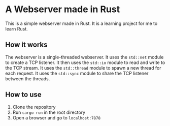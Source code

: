 # A Webserver made in Rust

This is a simple webserver made in Rust. It is a learning project for me to learn Rust.

## How it works

The webserver is a single-threaded webserver. It uses the `std::net` module to create a TCP listener. It then uses the `std::io` module to read and write to the TCP stream. It uses the `std::thread` module to spawn a new thread for each request. It uses the `std::sync` module to share the TCP listener between the threads.


## How to use

1. Clone the repository
2. Run `cargo run` in the root directory
3. Open a browser and go to `localhost:7878`


